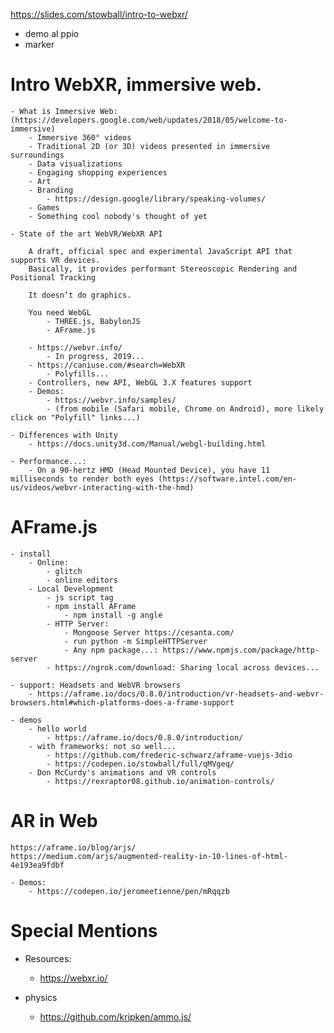 https://slides.com/stowball/intro-to-webxr/

- demo al ppio
- marker



# Intro WebXR, immersive web.

    - What is Immersive Web: (https://developers.google.com/web/updates/2018/05/welcome-to-immersive)
        - Immersive 360° videos
        - Traditional 2D (or 3D) videos presented in immersive surroundings
        - Data visualizations
        - Engaging shopping experiences
        - Art
        - Branding
            - https://design.google/library/speaking-volumes/
        - Games
        - Something cool nobody's thought of yet

    - State of the art WebVR/WebXR API

        A draft, official spec and experimental JavaScript API that supports VR devices.
        Basically, it provides performant Stereoscopic Rendering and Positional Tracking

        It doesn‘t do graphics.

        You need WebGL
            - THREE.js, BabylonJS
            - AFrame.js

        - https://webvr.info/
            - In progress, 2019...
        - https://caniuse.com/#search=WebXR
            - Polyfills...
        - Controllers, new API, WebGL 3.X features support
        - Demos:
            - https://webvr.info/samples/
            - (from mobile (Safari mobile, Chrome on Android), more likely click on "Polyfill" links...)

    - Differences with Unity
        - https://docs.unity3d.com/Manual/webgl-building.html

    - Performance...:
        - On a 90-hertz HMD (Head Mounted Device), you have 11 milliseconds to render both eyes (https://software.intel.com/en-us/videos/webvr-interacting-with-the-hmd)

# AFrame.js

    - install
        - Online:
            - glitch
            - online editors
        - Local Development
            - js script tag
            - npm install AFrame
                - npm install -g angle
            - HTTP Server:
                - Mongoose Server https://cesanta.com/
                - run python -m SimpleHTTPServer
                - Any npm package...: https://www.npmjs.com/package/http-server
            - https://ngrok.com/download: Sharing local across devices...

    - support: Headsets and WebVR browsers
        - https://aframe.io/docs/0.8.0/introduction/vr-headsets-and-webvr-browsers.html#which-platforms-does-a-frame-support

    - demos
        - hello world
            - https://aframe.io/docs/0.8.0/introduction/
        - with frameworks: not so well...
            - https://github.com/frederic-schwarz/aframe-vuejs-3dio
            - https://codepen.io/stowball/full/qMVgeq/
        - Don McCurdy's animations and VR controls
            - https://rexraptor08.github.io/animation-controls/

# AR in Web
    https://aframe.io/blog/arjs/
    https://medium.com/arjs/augmented-reality-in-10-lines-of-html-4e193ea9fdbf

    - Demos:
        - https://codepen.io/jeromeetienne/pen/mRqqzb

# Special Mentions


- Resources:
    - https://webxr.io/

- physics
    - https://github.com/kripken/ammo.js/
